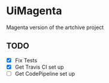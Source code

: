 # UiMagenta

Magenta version of the artchive project

## TODO

- [x] Fix Tests
- [x] Get Travis CI set up
- [ ] Get CodePipeline set up